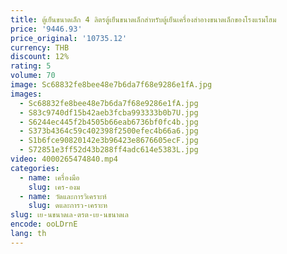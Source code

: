```yaml
---
title: ตู้เย็นขนาดเล็ก 4 ลิตรตู้เย็นขนาดเล็กสําหรับตู้เย็นเครื่องสําอางขนาดเล็กของโรงแรมโฮม
price: '9446.93'
price_original: '10735.12'
currency: THB
discount: 12%
rating: 5
volume: 70
image: Sc68832fe8bee48e7b6da7f68e9286e1fA.jpg
images:
  - Sc68832fe8bee48e7b6da7f68e9286e1fA.jpg
  - S83c9740df15b42aeb3fcba993333b0b7U.jpg
  - S6244ec445f2b4505b66eab6736bf0fc4b.jpg
  - S373b4364c59c402398f2500efec4b66a6.jpg
  - S1b6fce90820142e3b96423e8676605ecF.jpg
  - S72851e3ff52d43b288ff4adc614e5383L.jpg
video: 4000265474840.mp4
categories:
  - name: เครื่องมือ
    slug: เคร-องม
  - name: วัดและการวิเคราะห์
    slug: ดและการว-เคราะห
slug: เย-นขนาดเล-ตรต-เย-นขนาดเล
encode: ooLDrnE
lang: th
---
```

  